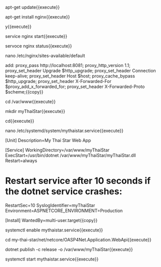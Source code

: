 apt-get update{{execute}}

apt-get install nginx{{execute}}

y{{execute}}

service nginx start{{execute}}

servoce nginx status{{execute}}

nano /etc/nginx/sites-available/default

add:
        proxy_pass         http://localhost:8081;
        proxy_http_version 1.1;
        proxy_set_header   Upgrade $http_upgrade;
        proxy_set_header   Connection keep-alive;
        proxy_set_header   Host $host;
        proxy_cache_bypass $http_upgrade;
        proxy_set_header   X-Forwarded-For $proxy_add_x_forwarded_for;
        proxy_set_header   X-Forwarded-Proto $scheme;{{copy}}

cd /var/www{{execute}}

mkdir myThaiStar{{execute}}

cd{{execute}}

nano /etc/systemd/system/mythaistar.service{{execute}}

[Unit]
Description=My Thai Star Web App 

[Service]
WorkingDirectory=/var/www/myThaiStar
ExecStart=/usr/bin/dotnet /var/www/myThaiStar/myThaiStar.dll
Restart=always
# Restart service after 10 seconds if the dotnet service crashes:
RestartSec=10
SyslogIdentifier=myThaiStar
Environment=ASPNETCORE_ENVIRONMENT=Production

[Install]
WantedBy=multi-user.target{{copy}}

systemctl enable mythaistar.service{{execute}}

cd my-thai-star/net/netcore/OASP4Net.Application.WebApi{{execute}}

dotnet publish -c release -o /var/www/myThaiStar{{execute}}

systemctl start mythaistar.service{{execute}}
